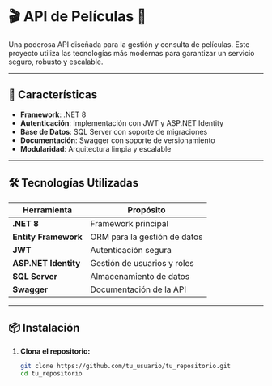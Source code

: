 # 🎬 API de Películas 🎥

Una poderosa API diseñada para la gestión y consulta de películas. Este proyecto utiliza las tecnologías más modernas para garantizar un servicio seguro, robusto y escalable.

---

## 🚀 Características

- **Framework**: .NET 8
- **Autenticación**: Implementación con JWT y ASP.NET Identity
- **Base de Datos**: SQL Server con soporte de migraciones
- **Documentación**: Swagger con soporte de versionamiento
- **Modularidad**: Arquitectura limpia y escalable

---

## 🛠️ Tecnologías Utilizadas

| Herramienta         | Propósito                            |
|----------------------|--------------------------------------|
| **.NET 8**          | Framework principal                 |
| **Entity Framework**| ORM para la gestión de datos        |
| **JWT**             | Autenticación segura                |
| **ASP.NET Identity**| Gestión de usuarios y roles         |
| **SQL Server**      | Almacenamiento de datos             |
| **Swagger**         | Documentación de la API             |

---

## 📦 Instalación

1. **Clona el repositorio:**
   ```bash
   git clone https://github.com/tu_usuario/tu_repositorio.git
   cd tu_repositorio
